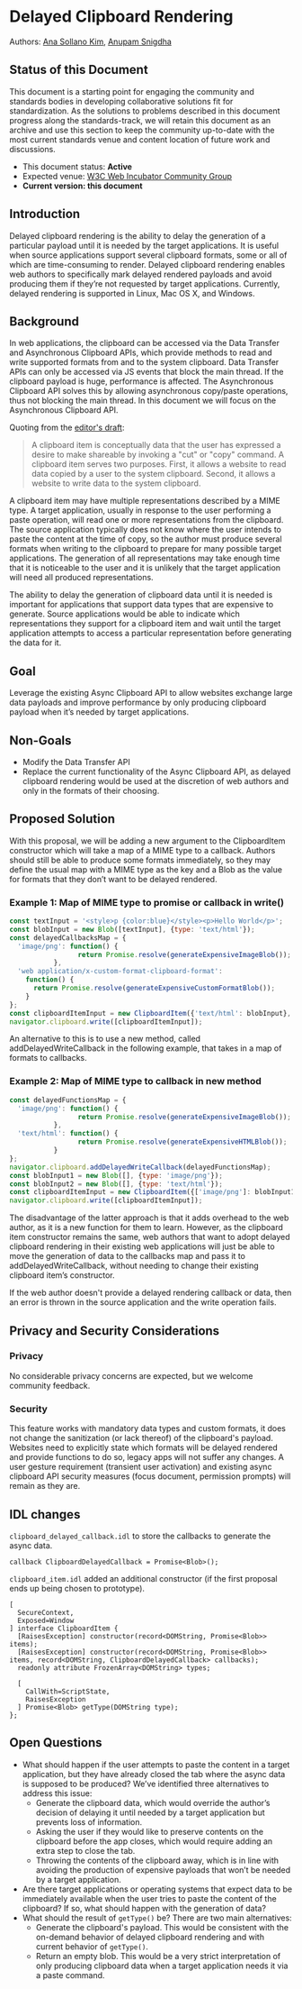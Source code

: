 
# Delayed Clipboard Rendering

Authors: [Ana Sollano Kim](https://github.com/anaskim), [Anupam Snigdha](https://github.com/snianu)

## Status of this Document
This document is a starting point for engaging the community and standards bodies in developing collaborative solutions fit for standardization. As the solutions to problems described in this document progress along the standards-track, we will retain this document as an archive and use this section to keep the community up-to-date with the most current standards venue and content location of future work and discussions.
* This document status: **Active**
* Expected venue: [W3C Web Incubator Community Group](https://wicg.io/)
* **Current version: this document**

## Introduction

Delayed clipboard rendering is the ability to delay the generation of a particular payload until it is needed by the target applications. It is useful when source applications support several clipboard formats, some or all of which are time-consuming to render. Delayed clipboard rendering enables web authors to specifically mark delayed rendered payloads and avoid producing them if they’re not requested by target applications. Currently, delayed rendering is supported in Linux, Mac OS X, and Windows.

## Background

In web applications, the clipboard can be accessed via the Data Transfer and Asynchronous Clipboard APIs, which provide methods to read and write supported formats from and to the system clipboard. Data Transfer APIs can only be accessed via JS events that block the main thread. If the clipboard payload is huge, performance is affected. The Asynchronous Clipboard API solves this by allowing asynchronous copy/paste operations, thus not blocking the main thread. In this document we will focus on the Asynchronous Clipboard API.

Quoting from the [editor's draft](https://w3c.github.io/clipboard-apis/#clipboard-item-interface):
> A clipboard item is conceptually data that the user has expressed a desire to make shareable by invoking a "cut" or "copy" command. A clipboard item serves two purposes. First, it allows a website to read data copied by a user to the system clipboard. Second, it allows a website to write data to the system clipboard.

A clipboard item may have multiple representations described by a MIME type. A target application, usually in response to the user performing a paste operation, will read one or more representations from the clipboard. The source application typically does not know where the user intends to paste the content at the time of copy, so the author must produce several formats when writing to the clipboard to prepare for many possible target applications. The generation of all representations may take enough time that it is noticeable to the user and it is unlikely that the target application will need all produced representations.

The ability to delay the generation of clipboard data until it is needed is important for applications that support data types that are expensive to generate. Source applications would be able to indicate which representations they support for a clipboard item and wait until the target application attempts to access a particular representation before generating the data for it.

## Goal

Leverage the existing Async Clipboard API to allow websites exchange large data payloads and improve performance by only producing clipboard payload when it’s needed by target applications.

## Non-Goals

* Modify the Data Transfer API
* Replace the current functionality of the Async Clipboard API, as delayed clipboard rendering would be used at the discretion of web authors and only in the formats of their choosing.

## Proposed Solution

With this proposal, we will be adding a new argument to the ClipboardItem constructor which will take a map of a MIME type to a callback. Authors should still be able to produce some formats immediately, so they may define the usual map with a MIME type as the key and a Blob as the value for formats that they don’t want to be delayed rendered.

### Example 1: Map of MIME type to promise or callback in write()

```js
const textInput = '<style>p {color:blue}</style><p>Hello World</p>';
const blobInput = new Blob([textInput], {type: 'text/html'});
const delayedCallbacksMap = {
  'image/png': function() {
                 return Promise.resolve(generateExpensiveImageBlob());
	       },
  'web application/x-custom-format-clipboard-format': 
    function() {
      return Promise.resolve(generateExpensiveCustomFormatBlob());
    }
};
const clipboardItemInput = new ClipboardItem({'text/html': blobInput}, delayedCallbacksMap);
navigator.clipboard.write([clipboardItemInput]);
```

An alternative to this is to use a new method, called addDelayedWriteCallback in the following example, that takes in a map of formats to callbacks.

### Example 2: Map of MIME type to callback in new method

```js
const delayedFunctionsMap = {
  'image/png': function() {
                 return Promise.resolve(generateExpensiveImageBlob());
	       },
  'text/html': function() {
                 return Promise.resolve(generateExpensiveHTMLBlob());
	       }
};
navigator.clipboard.addDelayedWriteCallback(delayedFunctionsMap);
const blobInput1 = new Blob([], {type: 'image/png'});
const blobInput2 = new Blob([], {type: 'text/html'});
const clipboardItemInput = new ClipboardItem({['image/png']: blobInput1, ['text/html']: blobInput2,});
navigator.clipboard.write([clipboardItemInput]);
```

The disadvantage of the latter approach is that it adds overhead to the web author, as it is a new function for them to learn. However, as the clipboard item constructor remains the same, web authors that want to adopt delayed clipboard rendering in their existing web applications will just be able to move the generation of data to the callbacks map and pass it to addDelayedWriteCallback, without needing to change their existing clipboard item’s constructor.

If the web author doesn't provide a delayed rendering callback or data, then an error is thrown in the source application and the write operation fails.

## Privacy and Security Considerations

### Privacy

No considerable privacy concerns are expected, but we welcome community feedback.

### Security

This feature works with mandatory data types and custom formats, it does not change the sanitization (or lack thereof) of the clipboard's payload. Websites need to explicitly state which formats will be delayed rendered and provide functions to do so, legacy apps will not suffer any changes. A user gesture requirement (transient user activation) and existing async clipboard API security measures (focus document, permission prompts) will remain as they are.

## IDL changes

`clipboard_delayed_callback.idl` to store the callbacks to generate the async data.
```
callback ClipboardDelayedCallback = Promise<Blob>();
```
`clipboard_item.idl` added an additional constructor (if the first proposal ends up being chosen to prototype).
```
[
  SecureContext,
  Exposed=Window
] interface ClipboardItem {
  [RaisesException] constructor(record<DOMString, Promise<Blob>> items);
  [RaisesException] constructor(record<DOMString, Promise<Blob>> items, record<DOMString, ClipboardDelayedCallback> callbacks);
  readonly attribute FrozenArray<DOMString> types;

  [
    CallWith=ScriptState,
    RaisesException
  ] Promise<Blob> getType(DOMString type);
};
```

## Open Questions

* What should happen if the user attempts to paste the content in a target application, but they have already closed the tab where the async data is supposed to be produced? We’ve identified three alternatives to address this issue:
  * Generate the clipboard data, which would override the author’s decision of delaying it until needed by a target application but prevents loss of information.
  * Asking the user if they would like to preserve contents on the clipboard before the app closes, which would require adding an extra step to close the tab.
  *  Throwing the contents of the clipboard away, which is in line with avoiding the production of expensive payloads that won’t be needed by a target application.
* Are there target applications or operating systems that expect data to be immediately available when the user tries to paste the content of the clipboard? If so, what should happen with the generation of data?
* What should the result of `getType()` be? There are two main alternatives:
  * Generate the clipboard's payload. This would be consistent with the on-demand behavior of delayed clipboard rendering and with current behavior of `getType()`.
  * Return an empty blob. This would be a very strict interpretation of only producing clipboard data when a target application needs it via a paste command.
